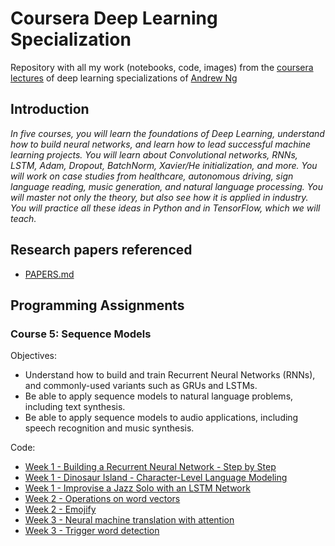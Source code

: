 # Coursera Deep Learning Specialization 

Repository with all my work (notebooks, code, images) from the [coursera lectures](https://www.coursera.org/specializations/deep-learning) of deep learning specializations of [Andrew Ng](http://www.andrewng.org/)

## Introduction

*In five courses, you will learn the foundations of Deep Learning, understand how to build neural networks, and learn how to lead successful machine learning projects. You will learn about Convolutional networks, RNNs, LSTM, Adam, Dropout, BatchNorm, Xavier/He initialization, and more. You will work on case studies from healthcare, autonomous driving, sign language reading, music generation, and natural language processing. You will master not only the theory, but also see how it is applied in industry. You will practice all these ideas in Python and in TensorFlow, which we will teach.*

## Research papers referenced
- [PAPERS.md](./PAPERS.md)

## Programming Assignments


### Course 5: Sequence Models
  
  Objectives:
  - Understand how to build and train Recurrent Neural Networks (RNNs), and commonly-used variants such as GRUs and LSTMs.
  - Be able to apply sequence models to natural language problems, including text synthesis. 
  - Be able to apply sequence models to audio applications, including speech recognition and music synthesis.
  
  Code:
  - [Week 1 - Building a Recurrent Neural Network - Step by Step](./Sequence_Models/Week%201/Building%20a%20Recurrent%20Neural%20Network%20-%20Step%20by%20Step)
  - [Week 1 - Dinosaur Island - Character-Level Language Modeling](./Sequence_Models/Week%201/Dinosaur%20Island%20--%20Character-level%20language%20model)
  - [Week 1 - Improvise a Jazz Solo with an LSTM Network](./Sequence_Models/Week%201/Jazz%20improvisation%20with%20LSTM/Improvise_a_Jazz_Solo_with_an_LSTM_Network_v3a.ipynb)
  - [Week 2 - Operations on word vectors](./Sequence_Models/Week%202/Word%20Vector%20Representation)
  - [Week 2 - Emojify](./Sequence_Models/week2/Emojify)
  - [Week 3 - Neural machine translation with attention](./Sequence_Models/Week%203/Machine%20Translation/Neural_machine_translation_with_attention_v4a.ipynb)
  - [Week 3 - Trigger word detection](./Sequence_Models/Week%203/Trigger%20word%20detection/Trigger_word_detection_v1a.ipynb)
